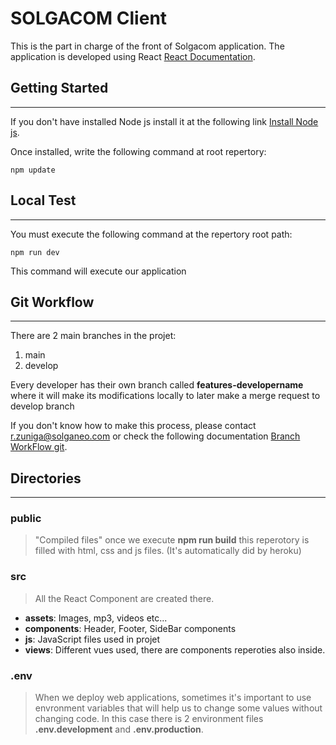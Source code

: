 # SOLGACOM Client

This is the part in charge of the front of Solgacom application. The application is developed using React [React Documentation](https://es.reactjs.org/docs/).

## Getting Started

---

If you don't have installed Node js install it at the following link [Install Node js](https://nodejs.org/es/download/).

Once installed, write the following command at root repertory:

``npm update``

## Local Test

---

You must execute the following command at the repertory root path:

``npm run dev``

This command will execute our application

## Git Workflow

---

There are 2 main branches in the projet:

1. main
2. develop

Every developer has their own branch called **features-developername** where it will make its modifications locally to later make a merge request to develop branch

If you don't know how to make this process, please contact r.zuniga@solganeo.com or check the following documentation [Branch WorkFlow git](https://git-scm.com/book/en/v2/Git-Branching-Branching-Workflows). 


## Directories

---

### public

> "Compiled files" once we execute **npm run build** this reperotory is filled with html, css and js files. (It's automatically did by heroku)

### src

> All the React Component are created there. 

* **assets**:           Images, mp3, videos etc...
* **components**:       Header, Footer, SideBar components
* **js**:               JavaScript files used in projet
* **views**:            Different vues used, there are components reperoties also inside.

### .env

> When we deploy web applications, sometimes it's important to use envronment variables that will help us to change some values without changing code. In this case there is 2 environment files **.env.development** and **.env.production**.